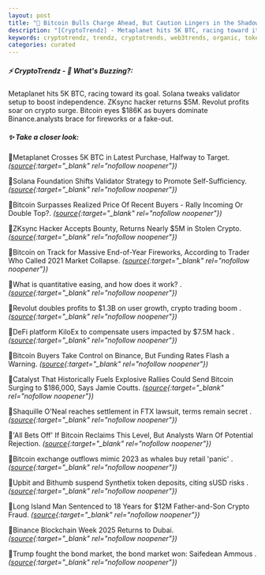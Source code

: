 ```yaml
---
layout: post
title: "🌌 Bitcoin Bulls Charge Ahead, But Caution Lingers in the Shadows Bitcoin News"
description: "[CryptoTrendz] - Metaplanet hits 5K BTC, racing toward its goal. Solana tweaks validator setup to boost independence. ZKsync hacker returns $5M. Revolut profits soar on crypto surge. Bitcoin eyes $186K as buyers dominate Binance.analysts brace for fireworks or a fake-out."
keywords: cryptotrendz, trendz, cryptotrends, web3trends, organic, token, trading, Dogecoin, Bitcoin, FTX, crypto, Market, BTC
categories: curated
---
```


##### ⚡ CryptoTrendz - 📌 *What's Buzzing?:*

Metaplanet hits 5K BTC, racing toward its goal. Solana tweaks validator setup to boost independence. ZKsync hacker returns $5M. Revolut profits soar on crypto surge. Bitcoin eyes $186K as buyers dominate Binance.analysts brace for fireworks or a fake-out.

##### ✨ *Take a closer look:*


🔹Metaplanet Crosses 5K BTC in Latest Purchase, Halfway to Target. *([source](https://s.avyag.com/s4bm){:target="_blank" rel="nofollow noopener"})*

🔹Solana Foundation Shifts Validator Strategy to Promote Self-Sufficiency. *([source](https://s.avyag.com/t0lc){:target="_blank" rel="nofollow noopener"})*

🔹Bitcoin Surpasses Realized Price Of Recent Buyers - Rally Incoming Or Double Top?. *([source](https://s.avyag.com/qbol){:target="_blank" rel="nofollow noopener"})*

🔹ZKsync Hacker Accepts Bounty, Returns Nearly $5M in Stolen Crypto. *([source](https://s.avyag.com/d99u){:target="_blank" rel="nofollow noopener"})*

🔹Bitcoin on Track for Massive End-of-Year Fireworks, According to Trader Who Called 2021 Market Collapse. *([source](https://s.avyag.com/vjqr){:target="_blank" rel="nofollow noopener"})*

🔹What is quantitative easing, and how does it work? . *([source](https://s.avyag.com/m47z){:target="_blank" rel="nofollow noopener"})*

🔹Revolut doubles profits to $1.3B on user growth, crypto trading boom . *([source](https://s.avyag.com/mm5k){:target="_blank" rel="nofollow noopener"})*

🔹DeFi platform KiloEx to compensate users impacted by $7.5M hack . *([source](https://s.avyag.com/04wq){:target="_blank" rel="nofollow noopener"})*

🔹Bitcoin Buyers Take Control on Binance, But Funding Rates Flash a Warning. *([source](https://s.avyag.com/f8mb){:target="_blank" rel="nofollow noopener"})*

🔹Catalyst That Historically Fuels Explosive Rallies Could Send Bitcoin Surging to $186,000, Says Jamie Coutts. *([source](https://s.avyag.com/o4bj){:target="_blank" rel="nofollow noopener"})*

🔹Shaquille O'Neal reaches settlement in FTX lawsuit, terms remain secret . *([source](https://s.avyag.com/rsuv){:target="_blank" rel="nofollow noopener"})*

🔹'All Bets Off' If Bitcoin Reclaims This Level, But Analysts Warn Of Potential Rejection. *([source](https://s.avyag.com/d05h){:target="_blank" rel="nofollow noopener"})*

🔹Bitcoin exchange outflows mimic 2023 as whales buy retail 'panic' . *([source](https://s.avyag.com/was5){:target="_blank" rel="nofollow noopener"})*

🔹Upbit and Bithumb suspend Synthetix token deposits, citing sUSD risks . *([source](https://s.avyag.com/w7vf){:target="_blank" rel="nofollow noopener"})*

🔹Long Island Man Sentenced to 18 Years for $12M Father-and-Son Crypto Fraud. *([source](https://s.avyag.com/ei02){:target="_blank" rel="nofollow noopener"})*

🔹Binance Blockchain Week 2025 Returns to Dubai. *([source](https://s.avyag.com/s5z3){:target="_blank" rel="nofollow noopener"})*

🔹Trump fought the bond market, the bond market won: Saifedean Ammous . *([source](https://s.avyag.com/xejp){:target="_blank" rel="nofollow noopener"})*
